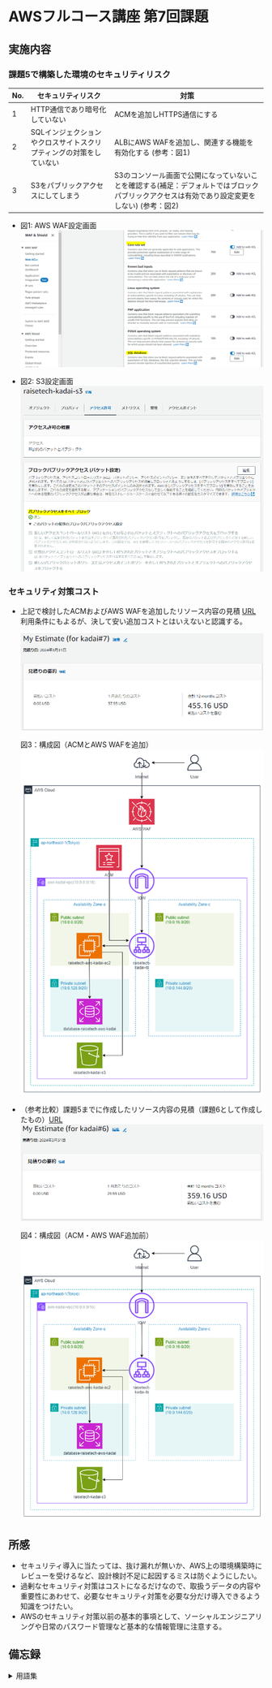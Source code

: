 # AWSフルコース講座 第7回課題

## 実施内容

### 課題5で構築した環境のセキュリティリスク

|No.|セキュリティリスク|対策|
|--|--|--|
|1|HTTP通信であり暗号化していない|ACMを追加しHTTPS通信にする|
|2|SQLインジェクションやクロスサイトスクリプティングの対策をしていない|ALBにAWS WAFを追加し、関連する機能を有効化する \(参考：図1\)|
|3|S3をパブリックアクセスにしてしまう|S3のコンソール画面で公開になっていないことを確認する\(補足：デフォルトではブロックパブリックアクセスは有効であり設定変更をしない\) \(参考：図2\)|


- 図1: AWS WAF設定画面  
  ![図1](images_lec7/WAF-set1.PNG)  


- 図2: S3設定画面  
  ![図2](images_lec7/BlockPublic1.PNG)  


### セキュリティ対策コスト

- 上記で検討したACMおよびAWS WAFを追加したリソース内容の見積 [URL](https://calculator.aws/#/estimate?id=6aed1fe3d49e85d4c690ab8b53b593153bd8dc9c)  
  利用条件にもよるが、決して安い追加コストとはいえないと認識する。  
  
  ![図](images_lec7/cost_kadai7.PNG)  

  図3：構成図（ACMとAWS WAFを追加）
  ![図](images_lec7/Security_added.PNG)  


- （参考比較）課題5までに作成したリソース内容の見積（課題6として作成したもの）[URL](https://calculator.aws/#/estimate?id=5f893e60f6ecd9d3c84182d08804b11c1d16bf51)  
  ![図](images_lec7/cost_kadai6.PNG)  

  図4：構成図（ACM・AWS WAF追加前）
  ![図](images_lec6/AWS_Architecture2.PNG)  


## 所感

 - セキュリティ導入に当たっては、抜け漏れが無いか、AWS上の環境構築時にレビューを受けるなど、設計検討不足に起因するミスは防ぐようにしたい。
 - 過剰なセキュリティ対策はコストになるだけなので、取扱うデータの内容や重要性にあわせて、必要なセキュリティ対策を必要な分だけ導入できるよう知識をつけたい。
 - AWSのセキュリティ対策以前の基本的事項として、ソーシャルエンジニアリングや日常のパスワード管理など基本的な情報管理に注意する。

## 備忘録

<details>
<summary> 用語集 </summary>

- [責任共有モデル](https://aws.amazon.com/jp/compliance/shared-responsibility-model/)  
  AWSとAWS利用者との間の責任分担を規定するモデル  
    - AWSは、サービスを提供するインフラ\(ハードウェア、ソフトウェア、ネットワーキング、AWSクラウドのサービスを実行する施設で構成\)の保護について責任を負う。
    - AWSサービス利用者\(ユーザー\)は、AWS上に保管する個人情報、構成\(ファイアウォール、設置等\)、設定\(暗号化やアクセス制限等\)、監視\(利用実態把握\)などAWSサービスの使い方全般に責任を負う。


- AWSが提供している主要なセキュリティ対策サービス  
  - AWSリソースの構成・設定関連
    - [AWS Security Hub](https://docs.aws.amazon.com/ja_jp/securityhub/?icmpid=docs_homepage_security)  
      AWSのセキュリティ状態を設定情報から検索し継続的にチェックし、脆弱な部分を指摘。5段階のセキュリティ標準から1つ以上選択し適用。
      セキュリティイベントの集約管理\(Security Hubの結果をひとつのAWSアカウント・リージョンに集約可能\)
    - [IAM Access Analyzer](https://docs.aws.amazon.com/ja_jp/IAM/latest/UserGuide/what-is-access-analyzer.html)  
      [IAM](https://docs.aws.amazon.com/ja_jp/IAM/latest/UserGuide/introduction.html)の機能のひとつ。
      AWS CloudTrailのIAM操作履歴(90日まで)を基に必要最小限ポリシーの作成や、AWSベストプラクティスに対し設定ポリシーを検証し、過大な権限を与えていないかの確認が可能。
    - [Amazon Inspector](https://docs.aws.amazon.com/ja_jp/inspector/?icmpid=docs_homepage_security)  
      自動的にリソースを評価し、脆弱性やベストプラクティスからの逸脱がないかどうかを確認。重要度の順にセキュリティの所見を示した詳細なリストが作成される。
    - [Amazon GuardDuty](https://docs.aws.amazon.com/ja_jp/guardduty/?icmpid=docs_homepage_security)  
      CloudTrail、VPCフローログ\(EC2\)、DNSログなどを利用したモニタリングサービスで分析結果をHIGH\/MID\/LOWに分類。

  - アプリケーション・データ保護関連
    - [CodeGuru Reviewer](https://docs.aws.amazon.com/ja_jp/codeguru/latest/reviewer-ug/welcome.html)  
      Java/Pythonアプリケーションのパフォーマンス、効率、コード品質を向上するための推奨事項を提案する。
    - [Patch Manager](https://docs.aws.amazon.com/ja_jp/systems-manager/latest/userguide/patch-manager.html)  
      [AWS System Manager\(SSM\)](https://docs.aws.amazon.com/ja_jp/systems-manager/?icmpid=docs_homepage_mgmtgov)の機能のひとつ。
      セキュリティ関連およびその他の種類の更新について、OSやアプリケーションへのパッチ適用を自動化。
    - [Amazon Macie](https://docs.aws.amazon.com/ja_jp/macie/?icmpid=docs_homepage_security)  
      S3バケット内の機密データを検出、モニタリング、保護

  - ファイアウォール関連  
    - [AWS WAF\(Application Firewall\)](https://docs.aws.amazon.com/ja_jp/waf/?icmpid=docs_homepage_security)  
      AWSリソースに転送されるウェブリクエスト\(リクエスト発信元IPアドレス、リクエストコンポーネント etc.\)をモニタリングし管理する。  
    - [AWS Shield](https://docs.aws.amazon.com/ja_jp/waf/?icmpid=docs_homepage_security)  
      DDoS攻撃に対し保護を提供。Standardレベルは追加料金なしで自動組み込み。  
    - [Network Firwall](https://docs.aws.amazon.com/ja_jp/network-firewall/?icmpid=docs_homepage_security)  
      インターネットゲートウェイとVPCの境界に設置するファイアーウォール、および侵入検知および防止サービス。

  - 暗号化関連
    - [ACM\(Certificate Manager\)](https://docs.aws.amazon.com/ja_jp/acm/)  
      AWSリソースでのSSL/TLS証明書の準備、管理、デプロイを一元管理容易する。  
      他のAWSサービスと結合され、コンソール画面からSSL/TLS証明書の配置ができる。ELBやCloudFrontに適用。  
    - [AWS Key Management Service\(KMS\)](https://docs.aws.amazon.com/ja_jp/kms/?icmpid=docs_homepage_crypto) は、AWS の暗号鍵マネージドサービス  
      S3はじめAWSの他のサービスで使用される暗号化およびキー管理サービス。保管データの暗号化に加え、鍵自体の暗号化も行う。
    - [AWS Secrets Manager](https://docs.aws.amazon.com/ja_jp/secretsmanager/?icmpid=docs_homepage_security)  
      データベースやその他のサービスの認証情報を安全に暗号化、保存、取得。
      必要に応じSecrets Managerを呼び出し認証情報を取得することで、アプリケーションでの認証情報ハードコーディングを不要にする。
      RDSではDBのアクセスパスワード定期変更も可能。  

  - 監査・不正検知関連
    - [AWS Config](https://docs.aws.amazon.com/ja_jp/config/?icmpid=docs_homepage_mgmtgov)  
      構築したリソースの構成情報や変更履歴を記録、管理する。  
    - [AWS CloudTrail](https://docs.aws.amazon.com/ja_jp/cloudtrail/?icmpid=docs_homepage_mgmtgov)  
      アカウントのAWSサービスに対するAPI操作履歴を記録・保持する。  
    - [AWS CloudWatch](https://docs.aws.amazon.com/ja_jp/cloudwatch/?icmpid=docs_homepage_mgmtgov)  
      Amazon CloudWatch は、数分で使用を開始できる、信頼性、拡張性、および柔軟性あるモニタリングソリューションを提供。  
    - [AWS SNS\(Simple Notification Service\)](https://docs.aws.amazon.com/ja_jp/sns/?icmpid=docs_homepage_appintegration)  
      メッセージ配信を提供する\(CloudWatch Alarmや各種アプリケーションから、AWS運用担当者や別のアプリケーションへ\)
    - [Amazon Detective](https://docs.aws.amazon.com/ja_jp/detective/?icmpid=docs_homepage_security)  
      セキュリティ検出結果や疑わしいアクティビティを分析、調査し、その原因を特定する。

</details>
